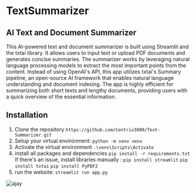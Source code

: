 # TextSummarizer

## AI Text and Document Summarizer
This AI-powered text and document summarizer is built using Streamlit and the txtai library. It allows users to input text or upload PDF documents and generates concise summaries. The summarizer works by leveraging natural language processing models to extract the most important points from the content. Instead of using OpenAI's API, this app utilizes txtai's Summary pipeline, an open-source AI framework that enables natural language understanding and document indexing. The app is highly efficient for summarizing both short texts and lengthy documents, providing users with a quick overview of the essential information.

## Installation

1. Clone the repository `https://github.com/Centrix3009/Text-Summarizer.git`
2. Setup your virtual environment: `python -m venv venv`
3. Activate the virtual environment `.\venv\Scripts\Activate`
4. install all packages and dependencies `pip install -r requirements.txt`
   If there's an issue, install libraries manually : `pip install streamlit`
                                                     `pip install txtai`
                                                     `pip install PyPDF2`  
5. run the website: `streamlit run app.py`


![ajay](https://github.com/user-attachments/assets/dbaf1c51-9748-4794-9573-4bee5c330a29)
